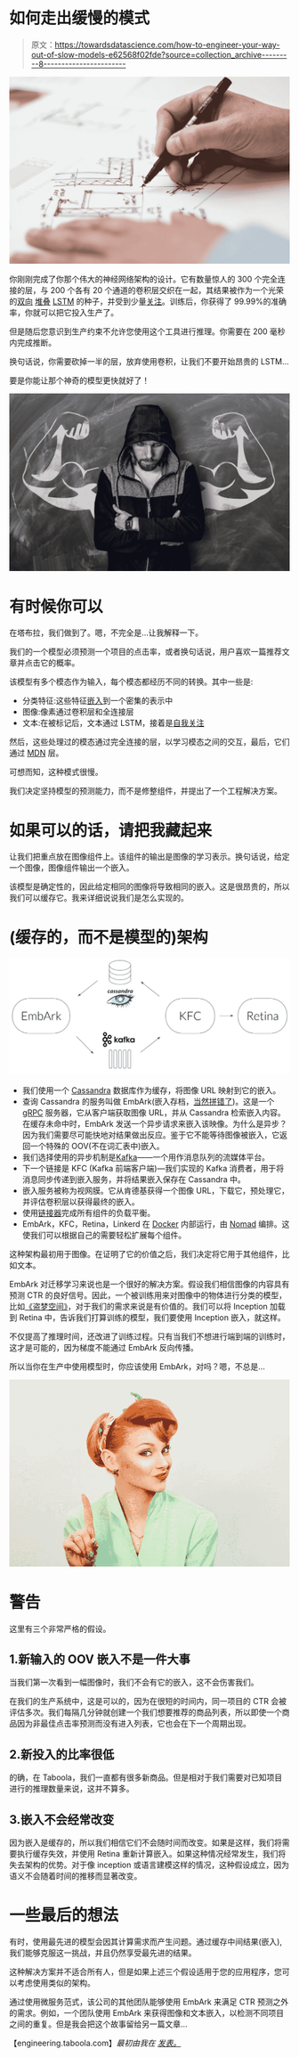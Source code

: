 # 如何走出缓慢的模式

> 原文：<https://towardsdatascience.com/how-to-engineer-your-way-out-of-slow-models-e62568f02fde?source=collection_archive---------8----------------------->

![](img/5bf0d5ed9ac1fd1041314822799ccb01.png)

你刚刚完成了你那个伟大的神经网络架构的设计。它有数量惊人的 300 个完全连接的层，与 200 个各有 20 个通道的卷积层交织在一起，其结果被作为一个光荣的[双向](https://en.wikipedia.org/wiki/Bidirectional_recurrent_neural_networks) [堆叠](https://machinelearningmastery.com/stacked-long-short-term-memory-networks/) [LSTM](http://colah.github.io/posts/2015-08-Understanding-LSTMs/) 的种子，并受到少量[关注](http://www.wildml.com/2016/01/attention-and-memory-in-deep-learning-and-nlp/)。训练后，你获得了 99.99%的准确率，你就可以把它投入生产了。

但是随后您意识到生产约束不允许您使用这个工具进行推理。你需要在 200 毫秒内完成推断。

换句话说，你需要砍掉一半的层，放弃使用卷积，让我们不要开始昂贵的 LSTM…

要是你能让那个神奇的模型更快就好了！

![](img/b314863945cfed0ba782e67f87f910d2.png)

# 有时候你可以

在塔布拉，我们做到了。嗯，不完全是…让我解释一下。

我们的一个模型必须预测一个项目的点击率，或者换句话说，用户喜欢一篇推荐文章并点击它的概率。

该模型有多个模态作为输入，每个模态都经历不同的转换。其中一些是:

*   分类特征:这些特征[嵌入](https://engineering.taboola.com/using-word2vec-better-embeddings-categorical-features/)到一个密集的表示中
*   图像:像素通过卷积层和全连接层
*   文本:在被标记后，文本通过 LSTM，接着是[自我关注](https://arxiv.org/abs/1703.03130)

然后，这些处理过的模态通过完全连接的层，以学习模态之间的交互，最后，它们通过 [MDN](https://engineering.taboola.com/uncertainty-ctr-prediction-one-model-clarify) 层。

可想而知，这种模式很慢。

我们决定坚持模型的预测能力，而不是修整组件，并提出了一个工程解决方案。

# 如果可以的话，请把我藏起来

让我们把重点放在图像组件上。该组件的输出是图像的学习表示。换句话说，给定一个图像，图像组件输出一个嵌入。

该模型是确定性的，因此给定相同的图像将导致相同的嵌入。这是很昂贵的，所以我们可以缓存它。我来详细说说我们是怎么实现的。

# (缓存的，而不是模型的)架构

![](img/804f7d07422b451e3adbe4f8da596bf4.png)

*   我们使用一个 [Cassandra](http://cassandra.apache.org/) 数据库作为缓存，将图像 URL 映射到它的嵌入。
*   查询 Cassandra 的服务叫做 EmbArk(嵌入存档，[当然拼错了](https://techcrunch.com/2017/05/20/the-bizarre-naming-trends-that-modern-startups-follow/))。这是一个 [gRPC](https://grpc.io/) 服务器，它从客户端获取图像 URL，并从 Cassandra 检索嵌入内容。在缓存未命中时，EmbArk 发送一个异步请求来嵌入该映像。为什么是异步？因为我们需要尽可能快地对结果做出反应。鉴于它不能等待图像被嵌入，它返回一个特殊的 OOV(不在词汇表中)嵌入。
*   我们选择使用的异步机制是[Kafka](https://kafka.apache.org/)——一个用作消息队列的流媒体平台。
*   下一个链接是 KFC (Kafka 前端客户端)—我们实现的 Kafka 消费者，用于将消息同步传递到嵌入服务，并将结果嵌入保存在 Cassandra 中。
*   嵌入服务被称为视网膜。它从肯德基获得一个图像 URL，下载它，预处理它，并评估卷积层以获得最终的嵌入。
*   使用[链接器](https://linkerd.io/)完成所有组件的负载平衡。
*   EmbArk，KFC，Retina，Linkerd 在 [Docker](https://www.docker.com/) 内部运行，由 [Nomad](https://www.nomadproject.io/) 编排。这使我们可以根据自己的需要轻松扩展每个组件。

这种架构最初用于图像。在证明了它的价值之后，我们决定将它用于其他组件，比如文本。

EmbArk 对迁移学习来说也是一个很好的解决方案。假设我们相信图像的内容具有预测 CTR 的良好信号。因此，一个被训练用来对图像中的物体进行分类的模型，比如[《盗梦空间》](https://ai.googleblog.com/2016/03/train-your-own-image-classifier-with.html)，对于我们的需求来说是有价值的。我们可以将 Inception 加载到 Retina 中，告诉我们打算训练的模型，我们要使用 Inception 嵌入，就这样。

不仅提高了推理时间，还改进了训练过程。只有当我们不想进行端到端的训练时，这才是可能的，因为梯度不能通过 EmbArk 反向传播。

所以当你在生产中使用模型时，你应该使用 EmbArk，对吗？嗯，不总是…

![](img/6be9413539d267ce1abe263f9d09998d.png)

# 警告

这里有三个非常严格的假设。

## 1.新输入的 OOV 嵌入不是一件大事

当我们第一次看到一幅图像时，我们不会有它的嵌入，这不会伤害我们。

在我们的生产系统中，这是可以的，因为在很短的时间内，同一项目的 CTR 会被评估多次。我们每隔几分钟就创建一个我们想要推荐的商品列表，所以即使一个商品因为非最佳点击率预测而没有进入列表，它也会在下一个周期出现。

## 2.新投入的比率很低

的确，在 Taboola，我们一直都有很多新商品。但是相对于我们需要对已知项目进行的推理数量来说，这并不算多。

## 3.嵌入不会经常改变

因为嵌入是缓存的，所以我们相信它们不会随时间而改变。如果是这样，我们将需要执行缓存失效，并使用 Retina 重新计算嵌入。如果这种情况经常发生，我们将失去架构的优势。对于像 inception 或语言建模这样的情况，这种假设成立，因为语义不会随着时间的推移而显著改变。

# 一些最后的想法

有时，使用最先进的模型会因其计算需求而产生问题。通过缓存中间结果(嵌入),我们能够克服这一挑战，并且仍然享受最先进的结果。

这种解决方案并不适合所有人，但是如果上述三个假设适用于您的应用程序，您可以考虑使用类似的架构。

通过使用微服务范式，该公司的其他团队能够使用 EmbArk 来满足 CTR 预测之外的需求。例如，一个团队使用 EmbArk 来获得图像和文本嵌入，以检测不同项目之间的重复。但是我会把这个故事留给另一篇文章…

【engineering.taboola.com】**最初由我在* [*发表。*](https://engineering.taboola.com/engineer-way-slow-models)*